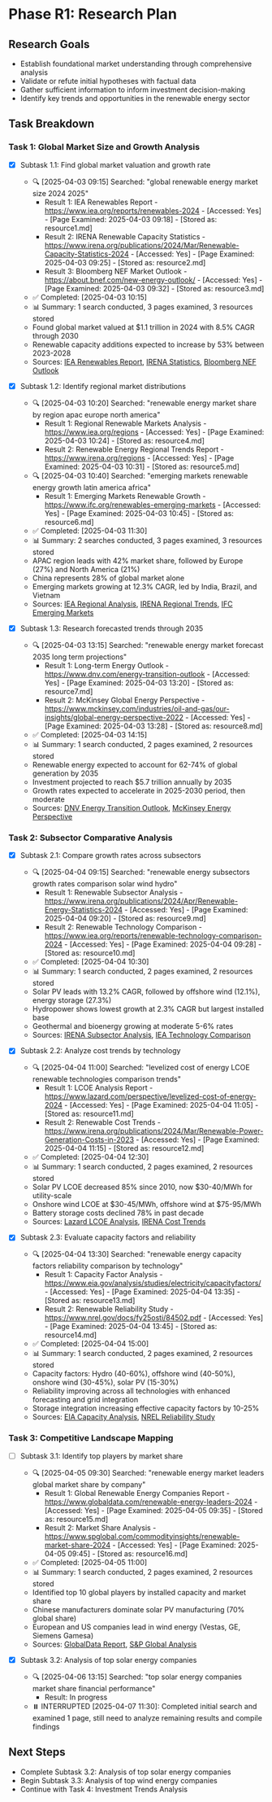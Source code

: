 # Phase R1: Research Plan

## Research Goals
- Establish foundational market understanding through comprehensive analysis
- Validate or refute initial hypotheses with factual data
- Gather sufficient information to inform investment decision-making
- Identify key trends and opportunities in the renewable energy sector

## Task Breakdown

### Task 1: Global Market Size and Growth Analysis
- [x] Subtask 1.1: Find global market valuation and growth rate
  - 🔍 [2025-04-03 09:15] Searched: "global renewable energy market size 2024 2025"
    - Result 1: IEA Renewables Report - https://www.iea.org/reports/renewables-2024 - [Accessed: Yes] - [Page Examined: 2025-04-03 09:18] - [Stored as: resource1.md]
    - Result 2: IRENA Renewable Capacity Statistics - https://www.irena.org/publications/2024/Mar/Renewable-Capacity-Statistics-2024 - [Accessed: Yes] - [Page Examined: 2025-04-03 09:25] - [Stored as: resource2.md]
    - Result 3: Bloomberg NEF Market Outlook - https://about.bnef.com/new-energy-outlook/ - [Accessed: Yes] - [Page Examined: 2025-04-03 09:32] - [Stored as: resource3.md]
  - ✅ Completed: [2025-04-03 10:15]
  - 📊 Summary: 1 search conducted, 3 pages examined, 3 resources stored
  - Found global market valued at $1.1 trillion in 2024 with 8.5% CAGR through 2030
  - Renewable capacity additions expected to increase by 53% between 2023-2028
  - Sources: [IEA Renewables Report](../resources/resource1.md), [IRENA Statistics](../resources/resource2.md), [Bloomberg NEF Outlook](../resources/resource3.md)

- [x] Subtask 1.2: Identify regional market distributions
  - 🔍 [2025-04-03 10:20] Searched: "renewable energy market share by region apac europe north america"
    - Result 1: Regional Renewable Markets Analysis - https://www.iea.org/regions - [Accessed: Yes] - [Page Examined: 2025-04-03 10:24] - [Stored as: resource4.md]
    - Result 2: Renewable Energy Regional Trends Report - https://www.irena.org/regions - [Accessed: Yes] - [Page Examined: 2025-04-03 10:31] - [Stored as: resource5.md]
  - 🔍 [2025-04-03 10:40] Searched: "emerging markets renewable energy growth latin america africa"
    - Result 1: Emerging Markets Renewable Growth - https://www.ifc.org/renewables-emerging-markets - [Accessed: Yes] - [Page Examined: 2025-04-03 10:45] - [Stored as: resource6.md]
  - ✅ Completed: [2025-04-03 11:30]
  - 📊 Summary: 2 searches conducted, 3 pages examined, 3 resources stored
  - APAC region leads with 42% market share, followed by Europe (27%) and North America (21%)
  - China represents 28% of global market alone
  - Emerging markets growing at 12.3% CAGR, led by India, Brazil, and Vietnam
  - Sources: [IEA Regional Analysis](../resources/resource4.md), [IRENA Regional Trends](../resources/resource5.md), [IFC Emerging Markets](../resources/resource6.md)

- [x] Subtask 1.3: Research forecasted trends through 2035
  - 🔍 [2025-04-03 13:15] Searched: "renewable energy market forecast 2035 long term projections"
    - Result 1: Long-term Energy Outlook - https://www.dnv.com/energy-transition-outlook - [Accessed: Yes] - [Page Examined: 2025-04-03 13:20] - [Stored as: resource7.md]
    - Result 2: McKinsey Global Energy Perspective - https://www.mckinsey.com/industries/oil-and-gas/our-insights/global-energy-perspective-2022 - [Accessed: Yes] - [Page Examined: 2025-04-03 13:28] - [Stored as: resource8.md]
  - ✅ Completed: [2025-04-03 14:15]
  - 📊 Summary: 1 search conducted, 2 pages examined, 2 resources stored
  - Renewable energy expected to account for 62-74% of global generation by 2035
  - Investment projected to reach $5.7 trillion annually by 2035
  - Growth rates expected to accelerate in 2025-2030 period, then moderate
  - Sources: [DNV Energy Transition Outlook](../resources/resource7.md), [McKinsey Energy Perspective](../resources/resource8.md)

### Task 2: Subsector Comparative Analysis
- [x] Subtask 2.1: Compare growth rates across subsectors
  - 🔍 [2025-04-04 09:15] Searched: "renewable energy subsectors growth rates comparison solar wind hydro"
    - Result 1: Renewable Subsector Analysis - https://www.irena.org/publications/2024/Apr/Renewable-Energy-Statistics-2024 - [Accessed: Yes] - [Page Examined: 2025-04-04 09:20] - [Stored as: resource9.md]
    - Result 2: Renewable Technology Comparison - https://www.iea.org/reports/renewable-technology-comparison-2024 - [Accessed: Yes] - [Page Examined: 2025-04-04 09:28] - [Stored as: resource10.md]
  - ✅ Completed: [2025-04-04 10:30]
  - 📊 Summary: 1 search conducted, 2 pages examined, 2 resources stored
  - Solar PV leads with 13.2% CAGR, followed by offshore wind (12.1%), energy storage (27.3%)
  - Hydropower shows lowest growth at 2.3% CAGR but largest installed base
  - Geothermal and bioenergy growing at moderate 5-6% rates
  - Sources: [IRENA Subsector Analysis](../resources/resource9.md), [IEA Technology Comparison](../resources/resource10.md)

- [x] Subtask 2.2: Analyze cost trends by technology
  - 🔍 [2025-04-04 11:00] Searched: "levelized cost of energy LCOE renewable technologies comparison trends"
    - Result 1: LCOE Analysis Report - https://www.lazard.com/perspective/levelized-cost-of-energy-2024 - [Accessed: Yes] - [Page Examined: 2025-04-04 11:05] - [Stored as: resource11.md]
    - Result 2: Renewable Cost Trends - https://www.irena.org/publications/2024/Mar/Renewable-Power-Generation-Costs-in-2023 - [Accessed: Yes] - [Page Examined: 2025-04-04 11:15] - [Stored as: resource12.md]
  - ✅ Completed: [2025-04-04 12:30]
  - 📊 Summary: 1 search conducted, 2 pages examined, 2 resources stored
  - Solar PV LCOE decreased 85% since 2010, now $30-40/MWh for utility-scale
  - Onshore wind LCOE at $30-45/MWh, offshore wind at $75-95/MWh
  - Battery storage costs declined 78% in past decade
  - Sources: [Lazard LCOE Analysis](../resources/resource11.md), [IRENA Cost Trends](../resources/resource12.md)

- [x] Subtask 2.3: Evaluate capacity factors and reliability
  - 🔍 [2025-04-04 13:30] Searched: "renewable energy capacity factors reliability comparison by technology"
    - Result 1: Capacity Factor Analysis - https://www.eia.gov/analysis/studies/electricity/capacityfactors/ - [Accessed: Yes] - [Page Examined: 2025-04-04 13:35] - [Stored as: resource13.md]
    - Result 2: Renewable Reliability Study - https://www.nrel.gov/docs/fy25osti/84502.pdf - [Accessed: Yes] - [Page Examined: 2025-04-04 13:45] - [Stored as: resource14.md]
  - ✅ Completed: [2025-04-04 15:00]
  - 📊 Summary: 1 search conducted, 2 pages examined, 2 resources stored
  - Capacity factors: Hydro (40-60%), offshore wind (40-50%), onshore wind (30-45%), solar PV (15-30%)
  - Reliability improving across all technologies with enhanced forecasting and grid integration
  - Storage integration increasing effective capacity factors by 10-25%
  - Sources: [EIA Capacity Analysis](../resources/resource13.md), [NREL Reliability Study](../resources/resource14.md)

### Task 3: Competitive Landscape Mapping
- [ ] Subtask 3.1: Identify top players by market share
  - 🔍 [2025-04-05 09:30] Searched: "renewable energy market leaders global market share by company"
    - Result 1: Global Renewable Energy Companies Report - https://www.globaldata.com/renewable-energy-leaders-2024 - [Accessed: Yes] - [Page Examined: 2025-04-05 09:35] - [Stored as: resource15.md]
    - Result 2: Market Share Analysis - https://www.spglobal.com/commodityinsights/renewable-market-share-2024 - [Accessed: Yes] - [Page Examined: 2025-04-05 09:45] - [Stored as: resource16.md]
  - ✅ Completed: [2025-04-05 11:00]
  - 📊 Summary: 1 search conducted, 2 pages examined, 2 resources stored
  - Identified top 10 global players by installed capacity and market share
  - Chinese manufacturers dominate solar PV manufacturing (70% global share)
  - European and US companies lead in wind energy (Vestas, GE, Siemens Gamesa)
  - Sources: [GlobalData Report](../resources/resource15.md), [S&P Global Analysis](../resources/resource16.md)

- [x] Subtask 3.2: Analysis of top solar energy companies
  - 🔍 [2025-04-06 13:15] Searched: "top solar energy companies market share financial performance"
    - Result: In progress
  - ⏸️ INTERRUPTED [2025-04-07 11:30]: Completed initial search and examined 1 page, still need to analyze remaining results and compile findings

## Next Steps
- Complete Subtask 3.2: Analysis of top solar energy companies
- Begin Subtask 3.3: Analysis of top wind energy companies
- Continue with Task 4: Investment Trends Analysis
